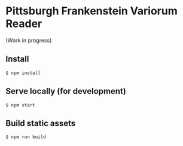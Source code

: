 # Pittsburgh Frankenstein Variorum Reader

(Work in progress)

## Install

```
$ npm install
```
## Serve locally (for development)
```
$ npm start
```

## Build static assets
```
$ npm run build
```
